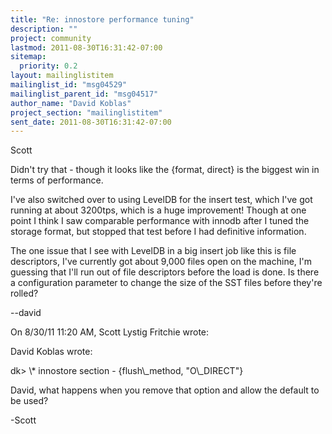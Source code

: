 ```yaml
---
title: "Re: innostore performance tuning"
description: ""
project: community
lastmod: 2011-08-30T16:31:42-07:00
sitemap:
  priority: 0.2
layout: mailinglistitem
mailinglist_id: "msg04529"
mailinglist_parent_id: "msg04517"
author_name: "David Koblas"
project_section: "mailinglistitem"
sent_date: 2011-08-30T16:31:42-07:00
---
```


Scott

Didn't try that - though it looks like the {format, direct} is the 
biggest win in terms of performance.


I've also switched over to using LevelDB for the insert test, which I've 
got running at about 3200tps, which is a huge improvement! Though at 
one point I think I saw comparable performance with innodb after I tuned 
the storage format, but stopped that test before I had definitive 
information.


The one issue that I see with LevelDB in a big insert job like this is 
file descriptors, I've currently got about 9,000 files open on the 
machine, I'm guessing that I'll run out of file descriptors before the 
load is done. Is there a configuration parameter to change the size of 
the SST files before they're rolled?


--david

On 8/30/11 11:20 AM, Scott Lystig Fritchie wrote:

David Koblas wrote:

dk&gt; \\* innostore section - {flush\\_method, "O\\_DIRECT"}

David, what happens when you remove that option and allow the default to
be used?

-Scott
